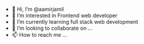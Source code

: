 - 👋 Hi, I’m @aamirjamil
- 👀 I’m interested in Frontend web developer
- 🌱 I’m currently learning full stack web development
- 💞️ I’m looking to collaborate on ...
- 📫 How to reach me ...

<!---
aamirjamil25999/aamirjamil25999 is a ✨ special ✨ repository because its `README.md` (this file) appears on your GitHub profile.
You can click the Preview link to take a look at your changes.
--->
